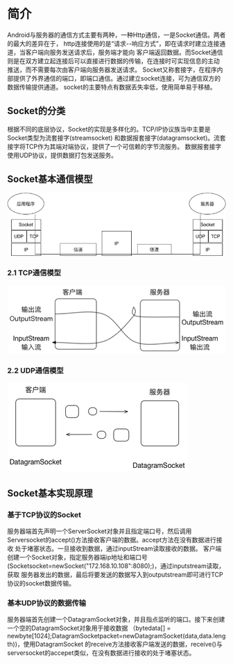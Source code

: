# 简介

Android与服务器的通信方式主要有两种，一种Http通信，一是Socket通信。两者的最大的差异在于，
http连接使用的是“请求--响应方式”，即在请求时建立连接通道，当客户端向服务发送请求后，服务端才能向
客户端返回数据。而Socket通信则是在双方建立起连接后可以直接进行数据的传输，在连接时可实现信息的主动
推送，而不需要每次由客户端向服务器发送请求。
Socket又称套接字，在程序内部提供了外界通信的端口，即端口通信。通过建立socket连接，可为通信双方的数据传输提供通道。
socket的主要特点有数据丢失率低，使用简单易于移植。

## Socket的分类

根据不同的底层协议，Socket的实现是多样化的。TCP/IP协议族当中主要是Socket类型为流套接字(streamsocket)
和数据报套接字(datagramsocket)。流套接字将TCP作为其端对端协议，提供了一个可信赖的字节流服务。
数据报套接字使用UDP协议，提供数据打包发送服务。

## Socket基本通信模型

![image](../img/socket_model.png)

### 2.1 TCP通信模型

![tcp](../img/tcp_model.png)

### 2.2 UDP通信模型

![udp](../img/udp_model.png)

## Socket基本实现原理

### 基于TCP协议的Socket

服务器端首先声明一个ServerSocket对象并且指定端口号，然后调用Serversocket的accept()方法接收客户端的数据。accept方法在没有数据进行接收
处于堵塞状态。一旦接收到数据，通过inputStream读取接收的数据。
客户端创建一个Socket对象，指定服务器端ip地址和端口号(Socketsocket=newSocket("172.168.10.108":8080);)，通过inputstream读取，获取
服务器发出的数据，最后将要发送的数据写入到outputstream即可进行TCP协议的socket数据传输。

### 基本UDP协议的数据传输

服务器端首先创建一个DatagramSocket对象，并且指点监听的端口。接下来创建一个空的DatagramSocket对象用于接收数据
（bytedata[] = newbyte[1024];DatagramSocketpacket=newDatagramSocket(data,data.length))，使用DatagramSocket
的receive方法接收客户端发送的数据，receive()与serversocket的accepet类似，在没有数据进行接收的处于堵塞状态。